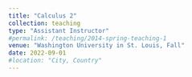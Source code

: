 ```yaml
---
title: "Calculus 2"
collection: teaching
type: "Assistant Instructor"
#permalink: /teaching/2014-spring-teaching-1
venue: "Washington University in St. Louis, Fall"
date: 2022-09-01
#location: "City, Country"
---
```



